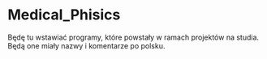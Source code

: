 # Medical_Phisics
Będę tu wstawiać programy, które powstały w ramach projektów na studia. Będą one miały nazwy i komentarze po polsku.
